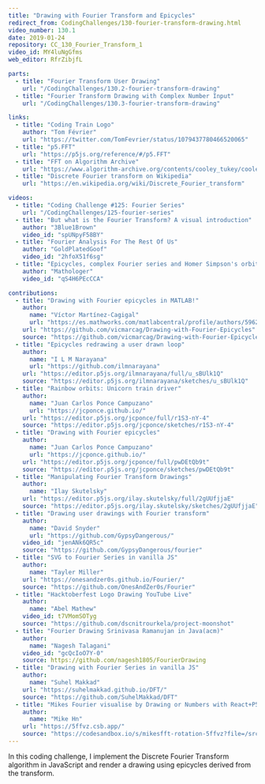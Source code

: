 ```yaml
---
title: "Drawing with Fourier Transform and Epicycles"
redirect_from: CodingChallenges/130-fourier-transform-drawing.html
video_number: 130.1
date: 2019-01-24
repository: CC_130_Fourier_Transform_1
video_id: MY4luNgGfms
web_editor: RfrZibjfL

parts:
  - title: "Fourier Transform User Drawing"
    url: "/CodingChallenges/130.2-fourier-transform-drawing"
  - title: "Fourier Transform Drawing with Complex Number Input"
    url: "/CodingChallenges/130.3-fourier-transform-drawing"

links:
  - title: "Coding Train Logo"
    author: "Tom Février"
    url: "https://twitter.com/TomFevrier/status/1079437780466520065"
  - title: "p5.FFT"
    url: "https://p5js.org/reference/#/p5.FFT"
  - title: "FFT on Algorithm Archive"
    url: "https://www.algorithm-archive.org/contents/cooley_tukey/cooley_tukey.html"
  - title: "Discrete Fourier transform on Wikipedia"
    url: "https://en.wikipedia.org/wiki/Discrete_Fourier_transform"

videos:
  - title: "Coding Challenge #125: Fourier Series"
    url: "/CodingChallenges/125-fourier-series"
  - title: "But what is the Fourier Transform? A visual introduction"
    author: "3Blue1Brown"
    video_id: "spUNpyF58BY"
  - title: "Fourier Analysis For The Rest Of Us"
    author: "GoldPlatedGoof"
    video_id: "2hfoX51f6sg"
  - title: "Epicycles, complex Fourier series and Homer Simpson's orbit"
    author: "Mathologer"
    video_id: "qS4H6PEcCCA"

contributions:
  - title: "Drawing with Fourier epicycles in MATLAB!"
    author:
      name: "Víctor Martínez-Cagigal"
      url: "https://es.mathworks.com/matlabcentral/profile/authors/5962292-v%C3%ADctor-mart%C3%ADnez-cagigal"
    url: "https://github.com/vicmarcag/Drawing-with-Fourier-Epicycles"
    source: "https://github.com/vicmarcag/Drawing-with-Fourier-Epicycles"
  - title: "Epicycles redrawing a user drawn loop"
    author:
      name: "I L M Narayana"
      url: "https://github.com/ilmnarayana"
    url: "https://editor.p5js.org/ilmnarayana/full/u_sBUlk1Q"
    source: "https://editor.p5js.org/ilmnarayana/sketches/u_sBUlk1Q"
  - title: "Rainbow orbits: Unicorn train driver"
    author:
      name: "Juan Carlos Ponce Campuzano"
      url: "https://jcponce.github.io/"
    url: "https://editor.p5js.org/jcponce/full/r1S3-nY-4"
    source: "https://editor.p5js.org/jcponce/sketches/r1S3-nY-4"
  - title: "Drawing with Fourier epicycles"
    author:
      name: "Juan Carlos Ponce Campuzano"
      url: "https://jcponce.github.io/"
    url: "https://editor.p5js.org/jcponce/full/pwDEtQb9t"
    source: "https://editor.p5js.org/jcponce/sketches/pwDEtQb9t"
  - title: "Manipulating Fourier Transform Drawings"
    author:
      name: "Ilay Skutelsky"
    url: "https://editor.p5js.org/ilay.skutelsky/full/2gUUfjjaE"
    source: "https://editor.p5js.org/ilay.skutelsky/sketches/2gUUfjjaE"
  - title: "Drawing user drawings with Fourier transform"
    author:
      name: "David Snyder"
      url: "https://github.com/GypsyDangerous/"
    video_id: "jenANk6QR5c"
    source: "https://github.com/GypsyDangerous/fourier"
  - title: "SVG to Fourier Series in vanilla JS"
    author:
      name: "Tayler Miller"
    url: "https://onesandzer0s.github.io/Fourier/"
    source: "https://github.com/OnesAndZer0s/Fourier"
  - title: "Hacktoberfest Logo Drawing YouTube Live"
    author:
      name: "Abel Mathew"
    video_id: t7VMomSOTyg
    source: "https://github.com/dscnitrourkela/project-moonshot"
  - title: "Fourier Drawing Srinivasa Ramanujan in Java(acm)"
    author:
      name: "Nagesh Talagani"
    video_id: "gcQcIoO7Y-0"
    source: https://github.com/nagesh1805/FourierDrawing
  - title: "Drawing with Fourier Series in vanilla JS"
    author:
      name: "Suhel Makkad"
    url: "https://suhelmakkad.github.io/DFT/"
    source: "https://github.com/SuhelMakkad/DFT"
  - title: "Mikes Fourier visualise by Drawing or Numbers with React+P5js"
    author:
      name: "Mike Hn"
    url: "https://5ffvz.csb.app/"
    source: "https://codesandbox.io/s/mikesfft-rotation-5ffvz?file=/src/App.js"  
---
```

In this coding challenge, I implement the Discrete Fourier Transform algorithm in JavaScript and render a drawing using epicycles derived from the transform.

